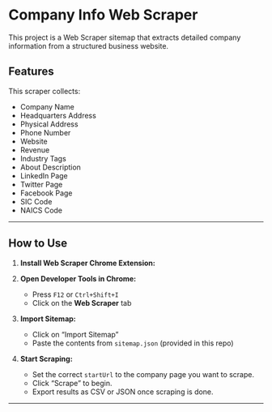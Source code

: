 #   Company Info Web Scraper 
This project is a Web Scraper sitemap that extracts detailed company information from a structured business website.

##  Features

This scraper collects:

- Company Name  
- Headquarters Address  
- Physical Address  
- Phone Number  
- Website  
- Revenue  
- Industry Tags  
- About Description  
- LinkedIn Page  
- Twitter Page  
- Facebook Page  
- SIC Code  
- NAICS Code  

---

##  How to Use

1. **Install Web Scraper Chrome Extension:**

2. **Open Developer Tools in Chrome:**
   - Press `F12` or `Ctrl+Shift+I`
   - Click on the **Web Scraper** tab

3. **Import Sitemap:**
   - Click on “Import Sitemap”
   - Paste the contents from `sitemap.json` (provided in this repo)

4. **Start Scraping:**
   - Set the correct `startUrl` to the company page you want to scrape.
   - Click “Scrape” to begin.
   - Export results as CSV or JSON once scraping is done.

---

